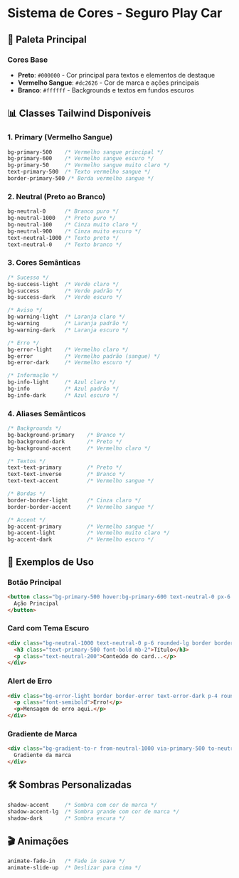 # Sistema de Cores - Seguro Play Car

## 🎨 Paleta Principal

### Cores Base
- **Preto**: `#000000` - Cor principal para textos e elementos de destaque
- **Vermelho Sangue**: `#dc2626` - Cor de marca e ações principais
- **Branco**: `#ffffff` - Backgrounds e textos em fundos escuros

## 📊 Classes Tailwind Disponíveis

### 1. Primary (Vermelho Sangue)
```css
bg-primary-500    /* Vermelho sangue principal */
bg-primary-600    /* Vermelho sangue escuro */
bg-primary-50     /* Vermelho sangue muito claro */
text-primary-500  /* Texto vermelho sangue */
border-primary-500 /* Borda vermelho sangue */
```

### 2. Neutral (Preto ao Branco)
```css
bg-neutral-0      /* Branco puro */
bg-neutral-1000   /* Preto puro */
bg-neutral-100    /* Cinza muito claro */
bg-neutral-900    /* Cinza muito escuro */
text-neutral-1000 /* Texto preto */
text-neutral-0    /* Texto branco */
```

### 3. Cores Semânticas
```css
/* Sucesso */
bg-success-light  /* Verde claro */
bg-success        /* Verde padrão */
bg-success-dark   /* Verde escuro */

/* Aviso */
bg-warning-light  /* Laranja claro */
bg-warning        /* Laranja padrão */
bg-warning-dark   /* Laranja escuro */

/* Erro */
bg-error-light    /* Vermelho claro */
bg-error          /* Vermelho padrão (sangue) */
bg-error-dark     /* Vermelho escuro */

/* Informação */
bg-info-light     /* Azul claro */
bg-info           /* Azul padrão */
bg-info-dark      /* Azul escuro */
```

### 4. Aliases Semânticos
```css
/* Backgrounds */
bg-background-primary    /* Branco */
bg-background-dark       /* Preto */
bg-background-accent     /* Vermelho claro */

/* Textos */
text-text-primary        /* Preto */
text-text-inverse        /* Branco */
text-text-accent         /* Vermelho sangue */

/* Bordas */
border-border-light      /* Cinza claro */
border-border-accent     /* Vermelho sangue */

/* Accent */
bg-accent-primary        /* Vermelho sangue */
bg-accent-light          /* Vermelho muito claro */
bg-accent-dark           /* Vermelho escuro */
```

## 🎯 Exemplos de Uso

### Botão Principal
```html
<button class="bg-primary-500 hover:bg-primary-600 text-neutral-0 px-6 py-3 rounded-lg font-semibold transition-colors">
  Ação Principal
</button>
```

### Card com Tema Escuro
```html
<div class="bg-neutral-1000 text-neutral-0 p-6 rounded-lg border border-primary-500">
  <h3 class="text-primary-500 font-bold mb-2">Título</h3>
  <p class="text-neutral-200">Conteúdo do card...</p>
</div>
```

### Alert de Erro
```html
<div class="bg-error-light border border-error text-error-dark p-4 rounded-md">
  <p class="font-semibold">Erro!</p>
  <p>Mensagem de erro aqui.</p>
</div>
```

### Gradiente de Marca
```html
<div class="bg-gradient-to-r from-neutral-1000 via-primary-500 to-neutral-1000 text-neutral-0 p-8">
  Gradiente da marca
</div>
```

## 🛠️ Sombras Personalizadas
```css
shadow-accent     /* Sombra com cor de marca */
shadow-accent-lg  /* Sombra grande com cor de marca */
shadow-dark       /* Sombra escura */
```

## 🎬 Animações
```css
animate-fade-in   /* Fade in suave */
animate-slide-up  /* Deslizar para cima */
```